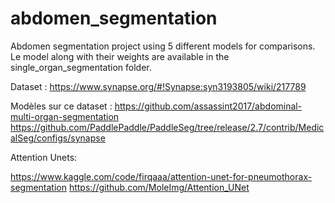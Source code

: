 # abdomen_segmentation
Abdomen segmentation project using 5 different models for comparisons. Le model along with their weights are available in the single_organ_segmentation folder.

Dataset : https://www.synapse.org/#!Synapse:syn3193805/wiki/217789

Modèles sur ce dataset :
https://github.com/assassint2017/abdominal-multi-organ-segmentation
https://github.com/PaddlePaddle/PaddleSeg/tree/release/2.7/contrib/MedicalSeg/configs/synapse

Attention Unets:

https://www.kaggle.com/code/firqaaa/attention-unet-for-pneumothorax-segmentation
https://github.com/MoleImg/Attention_UNet
